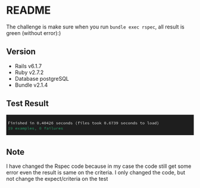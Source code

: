 # README

The challenge is make sure when you run `bundle exec rspec`, all result is green (without error):) 

## Version
* Rails v6.1.7
* Ruby v2.7.2
* Database postgreSQL
* Bundle v2.1.4


## Test Result
![Example Image](./result.png)

## Note
I have changed the Rspec code because in my case the code still get some error even the result is same on the criteria. I only changed the code, but not change the expect/criteria on the test